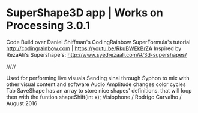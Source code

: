 # SuperShape3D app | Works on Processing 3.0.1


Code Build over Daniel Shiffman's CodingRainbow SuperFormula's tutorial
http://codingrainbow.com | https://youtu.be/RkuBWEkBrZA
Inspired by RezaAli's Supershape's: http://www.syedrezaali.com/#/3d-supershapes/

/////

Used for performing live visuals
Sending sinal through Syphon to mix with other visual content and software
Audio Amplitude changes color cycles
Tab SaveShape has an array to store nice shapes' definitions. that will loop then with the funtion shapeShift(int x);
Visiophone / Rodrigo Carvalho / August 2016

